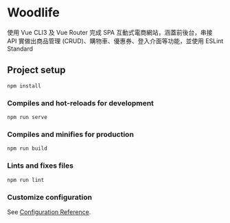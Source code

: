 # Woodlife
使用 Vue CLI3 及 Vue Router 完成 SPA 互動式電商網站，涵蓋前後台，串接 API 實做出商品管理 (CRUD)、購物車、優惠券、登入介面等功能，並使用 ESLint Standard

## Project setup
```
npm install
```

### Compiles and hot-reloads for development
```
npm run serve
```

### Compiles and minifies for production
```
npm run build
```

### Lints and fixes files
```
npm run lint
```

### Customize configuration
See [Configuration Reference](https://cli.vuejs.org/config/).
